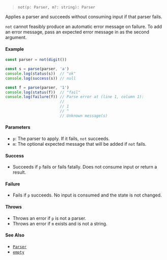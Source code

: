 <!--
 Copyright (c) 2020 Thomas J. Otterson
 
 This software is released under the MIT License.
 https://opensource.org/licenses/MIT
-->

> `not(p: Parser, m?: string): Parser`

Applies a parser and succeeds without consuming input if that parser fails.

`not` cannot feasibly produce an automatic error message on failure. To add an error message, pass an expected error message in as the second argument.

#### Example

```javascript
const parser = not(digit())

const s = parse(parser, 'a')
console.log(status(s))  // "ok"
console.log(success(s)) // null

const f = parse(parser, '1')
console.log(status(f))  // "fail"
console.log(failure(f)) // Parse error at (line 1, column 1):
                        //
                        // 1
                        // ^
                        // Unknown message(s)
```

#### Parameters

* `p`: The parser to apply. If it fails, `not` succeeds.
* `m`: The optional expected message that will be added if `not` fails.

#### Success

* Succeeds if `p` fails or fails fatally. Does not consume input or return a result.

#### Failure

* Fails if `p` succeeds. No input is consumed and the state is not changed.

#### Throws

* Throws an error if `p` is not a parser.
* Throws an error if `m` exists and is not a string.

#### See Also

* [`Parser`](../types/parser.md)
* [`empty`](empty.md)